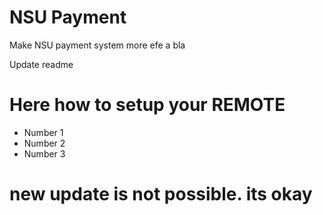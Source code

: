# NSU Payment
Make NSU payment system more efe a bla  

Update readme

# Here how to setup your REMOTE 

 * Number 1
 * Number 2
 * Number 3 

# new update is not possible. its okay
